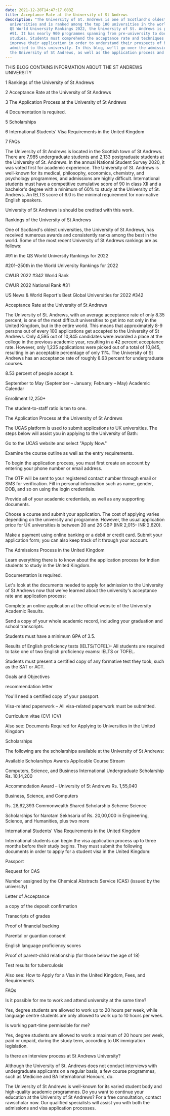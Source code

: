 ```yaml
---
date: 2021-12-28T14:47:17.083Z
title: Acceptance Rate at the University of St Andrews
description: "The University of St. Andrews is one of Scotland's oldest
  universities and is ranked among the top 100 universities in the world. In the
  QS World University Rankings 2022, the University of St. Andrews is placed
  #91. It has nearly 900 programmes spanning from pre-university to doctoral
  studies. Students must comprehend the acceptance rate and techniques to
  improve their application in order to understand their prospects of being
  admitted to this university. In this blog, we'll go over the admission rate at
  the University of St Andrews, as well as the application process and more."
---
```

THIS BLOG CONTAINS INFORMATION ABOUT THE ST ANDREWS UNIVERSITY

1 Rankings of the University of St Andrews

2 Acceptance Rate at the University of St Andrews

3 The Application Process at the University of St Andrews

4 Documentation is required.

5 Scholarships

6 International Students' Visa Requirements in the United Kingdom

7 FAQs

The University of St Andrews is located in the Scottish town of St Andrews.
There are 7,985 undergraduate students and 2,133 postgraduate students at the University of St. Andrews. In the annual National Student Survey 2020, it was voted first for academic experience. The University of St. Andrews is well-known for its medical, philosophy, economics, chemistry, and psychology programmes, and admissions are highly difficult. International students must have a competitive cumulative score of 90 in class XII and a bachelor's degree with a minimum of 60% to study at the University of St. Andrews. An IELTS score of 6.0 is the minimal requirement for non-native English speakers.

University of St Andrews is should be credited with this work.

Rankings of the University of St Andrews

One of Scotland's oldest universities, the University of St Andrews, has received numerous awards and consistently ranks among the best in the world. Some of the most recent University of St Andrews rankings are as follows:

\#91 in the QS World University Rankings for 2022

\#201–250th in the World University Rankings for 2022

CWUR 2022 #342 World Rank

CWUR 2022 National Rank #31

US News & World Report's Best Global Universities for 2022 #342

Acceptance Rate at the University of St Andrews

The University of St. Andrews, with an average acceptance rate of only 8.35 percent, is one of the most difficult universities to get into not only in the United Kingdom, but in the entire world. This means that approximately 8-9 persons out of every 100 applications get accepted to the University of St Andrews. Only 4,595 out of 10,845 candidates were awarded a place at the college in the previous academic year, resulting in a 42 percent acceptance rate. However, only 1,235 applications were picked out of a total of 10,845, resulting in an acceptable percentage of only 11%. The University of St Andrews has an acceptance rate of roughly 8.63 percent for undergraduate courses.

8.53 percent of people accept it.

September to May (September – January; February – May) Academic Calendar

Enrollment 12,250+

The student-to-staff ratio is ten to one.

The Application Process at the University of St Andrews

The UCAS platform is used to submit applications to UK universities. The steps below will assist you in applying to the University of Bath:

Go to the UCAS website and select "Apply Now."

Examine the course outline as well as the entry requirements.

To begin the application process, you must first create an account by entering your phone number or email address.

The OTP will be sent to your registered contact number through email or SMS for verification. Fill in personal information such as name, gender, DOB, and so on using the login credentials.

Provide all of your academic credentials, as well as any supporting documents.

Choose a course and submit your application. The cost of applying varies depending on the university and programme. However, the usual application price for UK universities is between 20 and 26 GBP (INR 2,015- INR 2,620).

Make a payment using online banking or a debit or credit card. Submit your application form; you can also keep track of it through your account.

The Admissions Process in the United Kingdom

Learn everything there is to know about the application process for Indian students to study in the United Kingdom.

Documentation is required.

Let's look at the documents needed to apply for admission to the University of St Andrews now that we've learned about the university's acceptance rate and application process:

Complete an online application at the official website of the University Academic Results.

Send a copy of your whole academic record, including your graduation and school transcripts.

Students must have a minimum GPA of 3.5.

Results of English proficiency tests (IELTS/TOFEL)- All students are required to take one of two English proficiency exams: IELTS or TOFEL.

Students must present a certified copy of any formative test they took, such as the SAT or ACT.

Goals and Objectives

recommendation letter

You'll need a certified copy of your passport.

Visa-related paperwork – All visa-related paperwork must be submitted.

Curriculum vitae (CV) (CV)

Also see: Documents Required for Applying to Universities in the United Kingdom

Scholarships

The following are the scholarships available at the University of St Andrews:

Available Scholarships Awards Applicable Course Stream

Computers, Science, and Business International Undergraduate Scholarship Rs. 10,14,200

Accommodation Award – University of St Andrews Rs. 1,55,040

Business, Science, and Computers

Rs. 28,62,393 Commonwealth Shared Scholarship Scheme Science

Scholarships for Narotam Sekhsaria of Rs. 20,00,000 in Engineering, Science, and Humanities, plus two more

International Students' Visa Requirements in the United Kingdom

International students can begin the visa application process up to three months before their study begins. They must submit the following documents in order to apply for a student visa in the United Kingdom:

Passport

Request for CAS

Number assigned by the Chemical Abstracts Service (CAS) (issued by the university)

Letter of Acceptance

a copy of the deposit confirmation

Transcripts of grades

Proof of financial backing

Parental or guardian consent

English language proficiency scores

Proof of parent-child relationship (for those below the age of 18)

Test results for tuberculosis

Also see: How to Apply for a Visa in the United Kingdom, Fees, and Requirements

FAQs

Is it possible for me to work and attend university at the same time?

Yes, degree students are allowed to work up to 20 hours per week, while language centre students are only allowed to work up to 10 hours per week.

Is working part-time permissible for me?

Yes, degree students are allowed to work a maximum of 20 hours per week, paid or unpaid, during the study term, according to UK immigration legislation.

Is there an interview process at St Andrews University?

Although the University of St. Andrews does not conduct interviews with undergraduate applicants on a regular basis, a few course programmes, such as Medicine and BA International Honours, do.

The University of St Andrews is well-known for its varied student body and high-quality academic programmes. Do you want to continue your education at the University of St Andrews? For a free consultation, contact rawscholar now. Our qualified specialists will assist you with both the admissions and visa application processes.